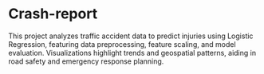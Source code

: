 # Crash-report
 This project analyzes traffic accident data to predict injuries using Logistic Regression, featuring data preprocessing, feature scaling, and model evaluation. Visualizations highlight trends and geospatial patterns, aiding in road safety and emergency response planning.
